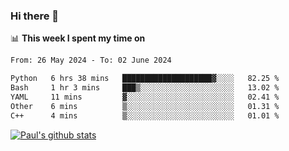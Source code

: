 ### Hi there 👋

📊 **This week I spent my time on**
<!--START_SECTION:waka-->

```txt
From: 26 May 2024 - To: 02 June 2024

Python   6 hrs 38 mins   ████████████████████▓░░░░   82.25 %
Bash     1 hr 3 mins     ███▒░░░░░░░░░░░░░░░░░░░░░   13.02 %
YAML     11 mins         ▓░░░░░░░░░░░░░░░░░░░░░░░░   02.41 %
Other    6 mins          ▒░░░░░░░░░░░░░░░░░░░░░░░░   01.31 %
C++      4 mins          ▒░░░░░░░░░░░░░░░░░░░░░░░░   01.01 %
```

<!--END_SECTION:waka-->


[![Paul's github stats](https://github-readme-stats.vercel.app/api?username=mickeyouyou&theme=dracula&show_icons=true)](https://github.com/anuraghazra/github-readme-stats)
